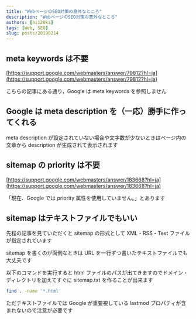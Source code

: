 ```yaml
---
title: "WebページのSEO対策の意外なところ"
description: "WebページのSEO対策の意外なところ"
authors: [hi120ki]
tags: [Web, SEO]
slug: posts/20190214
---
```


## meta keywords は不要

[https://support.google.com/webmasters/answer/79812?hl=ja](https://support.google.com/webmasters/answer/79812?hl=ja)

こちらの記事にある通り，Google は meta keywords を参照しません

<!-- truncate -->

## Google は meta description を（一応）勝手に作ってくれる

meta description が設定されていない場合や文字数が少ないときはページ内の文章から description が生成されて表示されます

## sitemap の priority は不要

[https://support.google.com/webmasters/answer/183668?hl=ja](https://support.google.com/webmasters/answer/183668?hl=ja)

「現在、Google では priority 属性を使用していません。」とあります

## sitemap はテキストファイルでもいい

先程の記事を見ていただくと sitemap の形式として XML・RSS・Text ファイルが指定されています

sitemap を書くのが面倒なときは URL を一行ずつ書いたテキストファイルでも大丈夫です

以下のコマンドを実行すると html ファイルのパスが出てきますのでドメイン・ディレクトリを加えてすぐに sitemap.txt を作ることが出来ます

```bash
find . -name '*.html'
```

ただテキストファイルでは Google が重要視している lastmod プロパティが含まれないので注意が必要です
